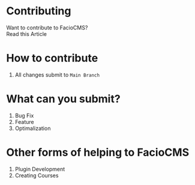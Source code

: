 # Contributing
Want to contribute to FacioCMS? \
Read this Article

# How to contribute
1. All changes submit to `Main Branch`

# What can you submit?
1. Bug Fix
2. Feature
3. Optimalization

# Other forms of helping to FacioCMS
1. Plugin Development
2. Creating Courses
